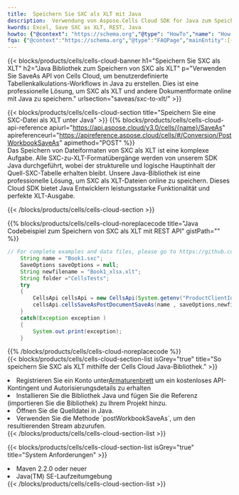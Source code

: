 ```yaml
---
title:  Speichern Sie SXC als XLT mit Java
description:  Verwendung von Aspose.Cells Cloud SDK for Java zum Speichern von SXC-Formatdateien als XLT-Formatdateien.
kwords: Excel, Save SXC as XLT, REST, Java
howto: {"@context": "https://schema.org","@type": "HowTo","name": "How to save SXC as XLT using the Cells Cloud Java library.","description": "How to save SXC as XLT using the Cells Cloud Java library.","image": {"@type": "ImageObject"},"url": "/java/saveas/sxc-to-xlt/","step": [{ "@type": "HowToStep","name": "How to save SXC as XLT using the Cells Cloud Java library. step 1", "image": {"@type": "ImageObject",},"url": "/java/saveas/sxc-to-xlt/","text": "Register an account at <a href='https://dashboard.aspose.cloud/'>Dashboard</a> to get free API quota & authorization details",},{ "@type": "HowToStep","name": "How to save SXC as XLT using the Cells Cloud Java library. step 1", "image": {"@type": "ImageObject",},"url": "/java/saveas/sxc-to-xlt/","text": "Install Java library and add the reference (import the library) to your project.",},{ "@type": "HowToStep","name": "How to save SXC as XLT using the Cells Cloud Java library. step 1", "image": {"@type": "ImageObject",},"url": "/java/saveas/sxc-to-xlt/","text": "Open the source file in Java.",},{ "@type": "HowToStep","name": "How to save SXC as XLT using the Cells Cloud Java library. step 1", "image": {"@type": "ImageObject",},"url": "/java/saveas/sxc-to-xlt/","text": "Use the `postWorkbookSaveAs` method to retrieve the resulting stream.",}, ],"supply": {"@type": "HowToSupply","name": "document"},"tool": [{"@type": "HowToTool","name": "IntelliJ IDEA, Visual Studio Code, Eclipse"},{"@type": "HowToTool","name": "Aspose Cells"}],"totalTime": "PT6M"}
fqa: {"@context":"https://schema.org","@type":"FAQPage","mainEntity":[{"@type":"Question","name":"Why save file as other formats file in C# using REST API?","acceptedAnswer":{"@type":"Answer","text":"Documents are encoded in many ways, and some files may be incompatible with the software you use. To open and read such files, just save them as appropriate file formats.<br/><ol><li>Install .NET SDK and add the reference (import the library) to your project.</li><li>Open the source file in C# using REST API.</li><li>Call the PostWorkbookSaveAsRequest() method, passing an output filename with required extension.</li><li>Get the result of save as a separate file.</li></ol>"}},{"@type":"Question","name":"What file formats can I save as with your C# library?","acceptedAnswer":{"@type":"Answer","text":"We support a variety of file formats for conversion using .NET library, including XLSX, Excel, xls , PDF, CSV, HTML, Markdown, XML, PNG, JPG, TIFF, Json, TXT and many more."}},{"@type":"Question","name":"What is the maximum allowed file size for conversion using this .NET library?","acceptedAnswer":{"@type":"Answer","text":"There are no file size limits for format conversions using .NET library."}}]}
---
```

{{< blocks/products/cells/cells-cloud-banner h1="Speichern Sie SXC als XLT" h2="Java Bibliothek zum Speichern von SXC als XLT" p="Verwenden Sie SaveAs API von Cells Cloud, um benutzerdefinierte Tabellenkalkulations-Workflows in Java zu erstellen. Dies ist eine professionelle Lösung, um SXC als XLT und andere Dokumentformate online mit Java zu speichern." urlsection="saveas/sxc-to-xlt/" >}}

{{< blocks/products/cells/cells-cloud-section title="Speichern Sie eine SXC-Datei als XLT unter Java" >}}
{{% blocks/products/cells/cells-cloud-api-reference apiurl="https://api.aspose.cloud/v3.0/cells/{name}/SaveAs" apireferenceurl="https://apireference.aspose.cloud/cells/#/Conversion/PostWorkbookSaveAs" apimethod="POST" %}}
<br/>
Das Speichern von Dateiformaten von SXC als XLT ist eine komplexe Aufgabe. Alle SXC-zu-XLT-Formatübergänge werden von unserem SDK Java durchgeführt, wobei der strukturelle und logische Hauptinhalt der Quell-SXC-Tabelle erhalten bleibt. Unsere Java-Bibliothek ist eine professionelle Lösung, um SXC als XLT-Dateien online zu speichern. Dieses Cloud SDK bietet Java Entwicklern leistungsstarke Funktionalität und perfekte XLT-Ausgabe.

{{< /blocks/products/cells/cells-cloud-section >}}

{{% blocks/products/cells/cells-cloud-noreplacecode title="Java Codebeispiel zum Speichern von SXC als XLT mit REST API" gistPath="" %}}
  
```java
// For complete examples and data files, please go to https://github.com/aspose-cells-cloud/aspose-cells-cloud-java/
    String name = "Book1.sxc";
    SaveOptions saveOptions = null;
    String newfilename = "Book1_xlsx.xlt";
    String folder ="CellsTests";
    try 
    {
        CellsApi cellsApi = new CellsApi(System.getenv("ProductClientId"), System.getenv("ProductClientSecret"));
        cellsApi.cellsSaveAsPostDocumentSaveAs(name , saveOptions,newfilename,false,false,folder,null,null,null,true);                       
    }
    catch(Exception exception )
    {
        System.out.print(exception);
    }
```
  
{{% /blocks/products/cells/cells-cloud-noreplacecode %}}
<br/>
{{< blocks/products/cells/cells-cloud-section-list isGrey="true" title="So speichern Sie SXC als XLT mithilfe der Cells Cloud Java-Bibliothek." >}}
<li> Registrieren Sie ein Konto unter<a href="https://dashboard.aspose.cloud/">Armaturenbrett</a> um ein kostenloses API-Kontingent und Autorisierungsdetails zu erhalten</li>
<li>Installieren Sie die Bibliothek Java und fügen Sie die Referenz (importieren Sie die Bibliothek) zu Ihrem Projekt hinzu.</li>
<li>Öffnen Sie die Quelldatei in Java.</li>
<li>Verwenden Sie die Methode `postWorkbookSaveAs`, um den resultierenden Stream abzurufen.</li>
{{< /blocks/products/cells/cells-cloud-section-list >}}

{{< blocks/products/cells/cells-cloud-section-list isGrey="true" title="System Anforderungen" >}}
<li>Maven 2.2.0 oder neuer</li>
<li>Java(TM) SE-Laufzeitumgebung</li>
{{< /blocks/products/cells/cells-cloud-section-list >}}
